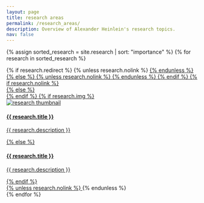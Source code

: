 ```yaml
---
layout: page
title: research areas
permalink: /research_areas/
description: Overview of Alexander Heinlein's research topics.
nav: false
---
```


<div class="research grid">

  {% assign sorted_research = site.research | sort: "importance" %}
  {% for research in sorted_research %}
  <div class="grid-item">
    {% if research.redirect %}
      {% unless research.nolink %}
        <a href="{{ research.redirect }}" target="_blank">
      {% endunless %}  
    {% else %}
      {% unless research.nolink %}
        <a href="{{ research.url | relative_url }}">
      {% endunless %}    
    {% endif %}
    {% if research.nolink %}
      <div class="card">
    {% else %}
      <div class="card hoverable">
    {% endif %}
        {% if research.img %}
        <div class="row no-gutters">
          <div class="col-md-2">
            <img src="{{ research.img | relative_url }}" class="card-img" alt="research thumbnail">
          </div>        
          <div class="col-md-10">
            <div class="card-body">
              <h4 class="card-title">{{ research.title }}</h4>
              <p class="card-text">{{ research.description }}</p>
            </div>
          </div>
        </div>
        {% else %}
        <div class="card-body">
          <h4 class="card-title">{{ research.title }}</h4>
          <p class="card-text">{{ research.description }}</p>              
        </div>
        {% endif %}
      </div>
    {% unless research.nolink %}
      </a>
    {% endunless %}
  </div>
{% endfor %}

</div>

<!-- <div class="research grid">

  {% assign sorted_research = site.research | sort: "importance" %}
  {% for project in sorted_research %}
  <div class="grid-item">
    {% if project.redirect %}
    <a href="{{ project.redirect }}" target="_blank">
    {% else %}
    <a href="{{ project.url | relative_url }}">
    {% endif %}
      <div class="card hoverable">
        {% if project.img %}
        <img src="{{ project.img | relative_url }}" alt="project thumbnail">
        {% endif %}
        <div class="card-body">
          <h4 class="card-title text-lowercase">{{ project.title }}</h4>
          <p class="card-text">{{ project.description }}</p>
          <div class="row ml-1 mr-1 p-0">
            {% if project.github %}
            <div class="github-icon">
              <div class="icon" data-toggle="tooltip" title="Code Repository">
                <a href="{{ project.github }}" target="_blank"><i class="fab fa-github gh-icon"></i></a>
              </div>
              {% if project.github_stars %}
              <span class="stars" data-toggle="tooltip" title="GitHub Stars">
                <i class="fas fa-star"></i>
                <span id="{{ project.github_stars }}-stars"></span>
              </span>
              {% endif %}
            </div>
            {% endif %}
          </div>
        </div>
      </div>
    </a>
  </div>
{% endfor %}

</div> -->

